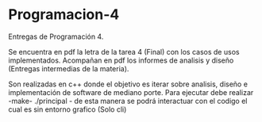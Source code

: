 # Programacion-4

Entregas de Programación 4.

Se encuentra en pdf la letra de la tarea 4 (Final) con los casos de usos implementados.
Acompañan en pdf los informes de analisis y diseño (Entregas intermedias de la materia).

Son realizadas en c++ donde el objetivo es iterar sobre analisis, diseño e implementación de software de mediano porte.
Para ejecutar debe realizar -make- ./principal - de esta manera se podrá interactuar con el codigo el cual es sin entorno grafico (Solo cli)
